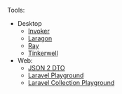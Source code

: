 Tools:
- Desktop
	- [Invoker](Tools/Desktop/Invoker.md)
	- [Laragon](Tools/Desktop/Laragon.md)
	- [Ray](Tools/Desktop/Ray.md)
	- [Tinkerwell](Tools/Desktop/Tinkerwell.md)
- Web:
	- [JSON 2 DTO](Tools/Web/JSON%202%20DTO.md)
	- [Laravel Playground](Tools/Web/Laravel%20Playground.md)
	- [Laravel Collection Playground](Tools/Web/Laravel%20Collection%20Playground.md)
